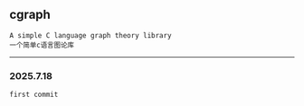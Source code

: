 ## cgraph
    A simple C language graph theory library
    一个简单c语言图论库

---

### 2025.7.18
    first commit


